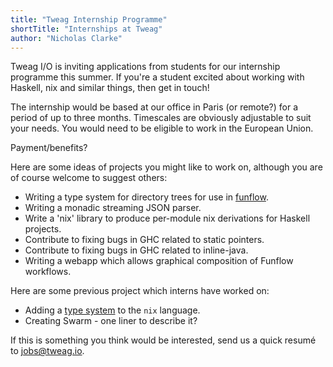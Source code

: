 ```yaml
---
title: "Tweag Internship Programme"
shortTitle: "Internships at Tweag"
author: "Nicholas Clarke"
---
```


Tweag I/O is inviting applications from students for our internship programme
this summer. If you're a student excited about working with Haskell, nix and
similar things, then get in touch!

The internship would be based at our office in Paris (or remote?) for a period
of up to three months. Timescales are obviously adjustable to suit your needs.
You would need to be eligible to work in the European Union.

Payment/benefits?

Here are some ideas of projects you might like to work on, although you are of
course welcome to suggest others:

- Writing a type system for directory trees for use in
  [funflow](https://github.com/tweag/funflow).
- Writing a monadic streaming JSON parser.
- Write a 'nix' library to produce per-module nix derivations for Haskell
  projects.
- Contribute to fixing bugs in GHC related to static pointers.
- Contribute to fixing bugs in GHC related to inline-java.
- Writing a webapp which allows graphical composition of Funflow workflows.

Here are some previous project which interns have worked on:

- Adding a [type system](https://www.tweag.io/posts/2017-05-23-typing-nix.html)
  to the `nix` language.
- Creating Swarm - one liner to describe it?

If this is something you think would be interested, send us a quick resumé to
jobs@tweag.io.
